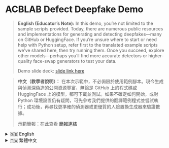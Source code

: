 # ACBLAB Defect Deepfake Demo
> **English (Educator’s Note):**
> In this demo, you’re not limited to the sample scripts provided. Today, there are numerous public resources and implementations for generating and detecting deepfakes—many on GitHub or HuggingFace. If you’re unsure where to start or need help with Python setup, refer first to the translated example scripts we’ve shared here, then try running them. Once you succeed, explore other models—perhaps you’ll find more accurate detectors or higher-quality face-swap generators to test your data.
> 
> Demo slide deck: [slide link here](https://www.canva.com/design/DAGqtDjaouo/8iTYQu4UZHARx_ToNfnh4w/edit?utm_content=DAGqtDjaouo&utm_campaign=designshare&utm_medium=link2&utm_source=sharebutton)

> **中文（教學者說明）：**
> 在本次示範中，不必侷限於使用範例腳本。現今生成與偵測深偽造的公開資源豐富，無論是 GitHub 上的程式碼或 HuggingFace 上的模型，都可下載並測試。如果不確定如何開始，或對 Python 環境設置仍有疑問，可先參考我們提供的翻譯範例程式並嘗試執行；成功後，再尋找更準確的偵測器或更優質的人臉置換生成器來驗證數據。
> 
> 示範簡報：在此查看 [簡報連結](https://www.canva.com/design/DAGqtDjaouo/8iTYQu4UZHARx_ToNfnh4w/edit?utm_content=DAGqtDjaouo&utm_campaign=designshare&utm_medium=link2&utm_source=sharebutton)


<details>
<summary>🇬🇧 English</summary>

## Demo WebSite
**Demo Web:** [Link](http://140.113.164.91:8888)  
<img src="https://github.com/user-attachments/assets/e32f0297-50b3-4b89-8813-5f83e0dc2cc5" alt="Demo Screenshot" width="100%" />

## Overview
This repository contains two CPU-only Python scripts for:
1. **Face-Swap Generation** (`defect_generator.py`)  
2. **Deepfake Detection** (`defect_detector_hf.py`)

Both scripts use hardcoded paths. Edit configuration variables at the top of each file before running.

## Prerequisites
- Python 3.8 or above  
- Git (to clone [MobileFaceSwap](https://github.com/Seanseattle/MobileFaceSwap))  
- Internet connection (for downloading the [HuggingFace model](https://huggingface.co/models?sort=downloads&search=deepfake))

## Installation
Install required Python packages:
```bash
pip install torch torchvision transformers pillow opencv-python numpy paddlepaddle tqdm
```

Clone the MobileFaceSwap repository alongside `defect_generator.py`:
```bash
git clone https://github.com/Seanseattle/MobileFaceSwap.git
```

## Directory Structure
```
ACBLAB-DEFECT-DEEPFAKE-Demo/
├── defect_generator.py
├── defect_detector_hf.py
├── MobileFaceSwap/
├── data/
│   ├── source/source.jpg
│   └── target/
├── results/
```

## Configuration

### defect_generator.py
At the top of the file, set:
```python
SOURCE = "<path to aligned source image>"
TARGET = "<path or directory of target images>"
OUTPUT_DIR = "results"
GITHUB_PROJECT_PATH = os.path.join(dir_here, "MobileFaceSwap")
WEIGHT_PATH = os.path.join(GITHUB_PROJECT_PATH, "checkpoints", "MobileFaceSwap_224.pdparams")
```
> **Note:** Download the pretrained weights from  
> https://github.com/Seanseattle/MobileFaceSwap/blob/main/checkpoints

### defect_detector_hf.py
At the top of the file, set:
```python
IMAGE_PATH = "<path to test image>"
HF_MODEL   = "prithivMLmods/open-deepfake-detection"
```

## Usage
Run face-swap generation:
```bash
python defect_generator.py
```
Run deepfake detection:
```bash
python defect_detector_hf.py
```

## Related Links
- **MobileFaceSwap GitHub Repository**: https://github.com/Seanseattle/MobileFaceSwap  
- **HuggingFace Deepfake Models**: https://huggingface.co/models?sort=downloads&search=deepfake  
- **PyTorch Previous Versions**: https://pytorch.org/get-started/previous-versions/  
  *Use this link to download and install a specific PyTorch release compatible with your CUDA or CPU setup.*  
- **Miniconda Installer**: https://www.anaconda.com/docs/getting-started/miniconda/install  
  *Miniconda provides a lightweight environment manager for creating isolated Python environments.*  
- **HuggingFace Hub**: https://huggingface.co  
  *Explore and download open-source models, datasets, and more from the HuggingFace community.*

## Troubleshooting Examples
1. **Missing Python Modules**  
   - *Error:* `ModuleNotFoundError: No module named 'torch'`  
   - *Reason:* Required package not installed.  
   - *Solution:* `pip install torch torchvision`

2. **File Not Found**  
   - *Error:* `FileNotFoundError: [Errno 2] No such file or directory: 'data/source/source.jpg'`  
   - *Reason:* IMAGE_PATH or SOURCE path is incorrect or file missing.  
   - *Solution:* Check the path variable and ensure the file exists.

3. **HuggingFace Model Download Timeout**  
   - *Error:* `HTTPError: Connection timed out`  
   - *Reason:* Network issues or rate limits.  
   - *Solution:* Pre-download the model manually:  
     ```bash
     transformers-cli download prithivMLmods/open-deepfake-detection
     ```

4. **Image Decode Failure**  
   - *Error:* `cv2.error: unsupported or invalid image format`  
   - *Reason:* Incorrect image format or corrupted file.  
   - *Solution:* Convert to `.png` or `.jpg`, or use `imread_unicode` for long paths.

5. **Memory Exhaustion**  
   - *Error:* `RuntimeError: CUDA out of memory` or slow CPU processing  
   - *Reason:* Large image sizes.  
   - *Solution:* Resize images to 256×256 or smaller.

6. **Permission Denied**  
   - *Error:* `PermissionError: [Errno 13] Permission denied: 'results/'`  
   - *Reason:* Output directory not writable.  
   - *Solution:*  
     ```bash
     chmod +w results/
     ```

## License
MIT

---
</details>

<details>
<summary>🇹🇼 繁體中文</summary>

---

## 示範網站
**示範網址：** [點此進入](http://140.113.164.91:8888)  
<img src="https://github.com/user-attachments/assets/e32f0297-50b3-4b89-8813-5f83e0dc2cc5" alt="Demo Screenshot" width="100%" />

## 概述
本儲存庫包含兩個僅限 CPU 的 Python 腳本：
1. **人臉置換生成** (`defect_generator.py`)  
2. **深偽偵測** (`defect_detector_hf.py`)

兩者皆採硬編碼路徑，請在執行前於檔案頂部修改相關變數。

## 先決條件
- Python 3.8 或以上  
- Git（用於克隆 [MobileFaceSwap](https://github.com/Seanseattle/MobileFaceSwap))  
- 網路連線（用於下載 [HuggingFace 模型](https://huggingface.co/models?sort=downloads&search=deepfake))
## 安裝
安裝所需的 Python 套件：
```bash
pip install torch torchvision transformers pillow opencv-python numpy paddlepaddle tqdm
```

克隆 MobileFaceSwap：
```bash
git clone https://github.com/Seanseattle/MobileFaceSwap.git
```

## 目錄結構
```
ACBLAB-DEFECT-DEEPFAKE-Demo/
├── defect_generator.py
├── defect_detector_hf.py
├── MobileFaceSwap/
├── data/
│   ├── source/source.jpg
│   └── target/
├── results/
```

## 配置

### defect_generator.py
在檔案頂部設定：
```python
SOURCE = "<對齊後來源圖像路徑>"
TARGET = "<目標圖像或資料夾路徑>"
OUTPUT_DIR = "results"
GITHUB_PROJECT_PATH = os.path.join(dir_here, "MobileFaceSwap")
WEIGHT_PATH = os.path.join(GITHUB_PROJECT_PATH, "checkpoints", "MobileFaceSwap_224.pdparams")
```
> **注意：** 請從  
> https://github.com/Seanseattle/MobileFaceSwap/blob/main/checkpoints/
> 下載預訓練權重檔。

### defect_detector_hf.py
在檔案頂部設定：
```python
IMAGE_PATH = "<待測試圖像路徑>"
HF_MODEL   = "prithivMLmods/open-deepfake-detection"
```

## 使用方式
執行人臉置換：
```bash
python defect_generator.py
```
執行深偽偵測：
```bash
python defect_detector_hf.py
```

## 相關連結
- **MobileFaceSwap GitHub 儲存庫**： https://github.com/Seanseattle/MobileFaceSwap  
- **HuggingFace 深偽模型**： https://huggingface.co/models?sort=downloads&search=deepfake  
- **PyTorch 舊版本下載**： https://pytorch.org/get-started/previous-versions/  
  *可從此下載與您的 CUDA/CPU 相容的特定 PyTorch 版本。*  
- **Miniconda 安裝指南**： https://www.anaconda.com/docs/getting-started/miniconda/install  
  *使用 Miniconda 建立隔離的 Python 虛擬環境。*  
- **HuggingFace Hub**： https://huggingface.co  
  *探索並下載開源模型、資料集等資源。*

## 故障排除示例
1. **缺少 Python 套件**  
   - *錯誤:* `ModuleNotFoundError: No module named 'torch'`  
   - *原因:* 未安裝必要套件  
   - *解決:*  
     ```bash
     pip install torch torchvision
     ```

2. **檔案未找到**  
   - *錯誤:* `FileNotFoundError: [Errno 2] No such file or directory: 'data/source/source.jpg'`  
   - *原因:* 路徑錯誤或檔案不存在  
   - *解決:* 確認檔案路徑及名稱

3. **HuggingFace 下載逾時**  
   - *錯誤:* `HTTPError: Connection timed out`  
   - *原因:* 網路或速率限制  
   - *解決:*  
     ```bash
     transformers-cli download prithivMLmods/open-deepfake-detection
     ```

4. **影像解碼失敗**  
   - *錯誤:* `cv2.error: unsupported or invalid image format`  
   - *原因:* 圖片格式不支援或損毀  
   - *解決:* 轉檔為 `.jpg` 或 `.png`，或使用 `imread_unicode`

5. **記憶體不足**  
   - *錯誤:* `RuntimeError: CUDA out of memory`  
   - *原因:* 圖片過大  
   - *解決:* 調整為 256×256 或更小

6. **權限被拒**  
   - *錯誤:* `PermissionError: [Errno 13] Permission denied: 'results/'`  
   - *原因:* 無寫入權限  
   - *解決:*  
     ```bash
     chmod +w results/
     ```

## 授權
MIT

---
</details>

